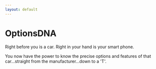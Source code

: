 ```yaml
---
layout: default
---
```

# OptionsDNA

Right before you is a car. Right in your hand is your smart phone.

You now have the power to know the precise options and features of that car...straight from the manufacturer...down to a 'T'.
